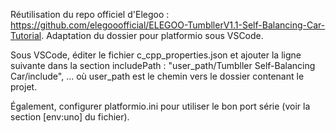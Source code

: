 Réutilisation du repo officiel d'Elegoo : https://github.com/elegooofficial/ELEGOO-TumbllerV1.1-Self-Balancing-Car-Tutorial.
Adaptation du dossier pour platformio sous VSCode.


Sous VSCode, éditer le fichier c_cpp_properties.json et ajouter la ligne suivante dans la section includePath :
"user_path/Tumbller Self-Balancing Car/include",
... où user_path est le chemin vers le dossier contenant le projet.

Également, configurer platformio.ini pour utiliser le bon port série (voir la section [env:uno] du fichier).